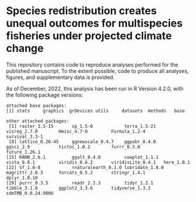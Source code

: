 # Species redistribution creates unequal outcomes for multispecies fisheries under projected climate change

This repository contains code to reproduce analyses performed for the published manuscript. To the extent possible, code to produce all analyses, figures, and supplementary data is provided.

As of December, 2022, this analysis has been run in R Version 4.2.0, with the following package versions:

```
attached base packages:
[1] stats     graphics  grDevices utils     datasets  methods   base     

other attached packages:
 [1] raster_3.5-15       sp_1.5-0            terra_1.5-21        visreg_2.7.0        Hmisc_4.7-0         Formula_1.2-4       survival_3.3-1     
 [8] lattice_0.20-45     ggnewscale_0.4.7    ggpubr_0.4.0        ggsci_2.9           tictoc_1.0.1        furrr_0.3.0         future_1.26.1      
[15] RANN_2.6.1          ggalt_0.4.0         cowplot_1.1.1       vista_0.0.1         viridis_0.6.2       viridisLite_0.4.1   here_1.0.1         
[22] sf_1.0-8            rnaturalearth_0.1.0 lubridate_1.8.0     magrittr_2.0.3      forcats_0.5.2       stringr_1.4.1       dplyr_1.0.10       
[29] purrr_0.3.5         readr_2.1.3         tidyr_1.2.1         tibble_3.1.8        ggplot2_3.3.6       tidyverse_1.3.2     sdmTMB_0.0.24.9006 
```
